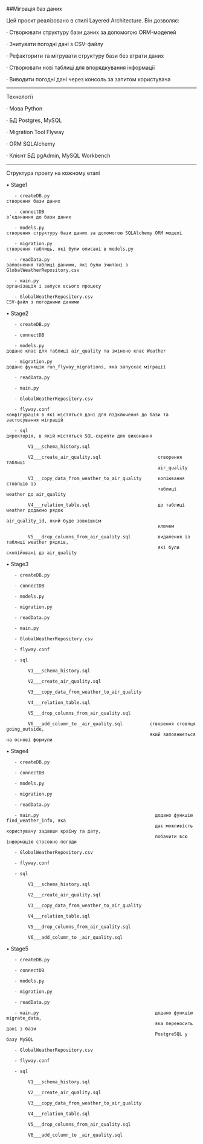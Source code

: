 ##Міграція баз даних

Цей проєкт реалізовано в стилі Layered Architecture. Він дозволяє:

· Створювати структуру бази даних за допомогою ORM-моделей

· Зчитувати погодні дані з CSV-файлу

· Рефакторити та мігрувати структуру бази без втрати даних

· Створювати нові таблиці для впорядкування інформації

· Виводити погодні дані через консоль за запитом користувача

______________________________________________________________________________________

Технології

· Мова             Python

· БД               Postgres, MySQL

· Migration Tool   Flyway

· ORM              SQLAlchemy

· Клієнт БД       pgAdmin, MySQL Workbench

______________________________________________________________________________________

Структура проету на кожному етапі


• Stage1 

       - createDB.py                                                  	cтворення бази даних
       
       - connectDB	                                                        з’єданання до бази даних
       
       - models.py                                                          створення структуру бази даних за допомогою SQLAlchemy ORM моделі
       
       - migration.py                       	                        створення таблиць, які були описані в models.py
       
       - readData.py    	                                                заповнення таблиці даними, які були зчитані з GlobalWeatherRepository.csv 
       
       - main.py	                                                        організація і запуск всього процесу

       - GlobalWeatherRepository.csv                                        CSV-файл з погодними даними 


• Stage2

       - createDB.py                                                    
       
       - connectDB	                                                    
       
       - models.py                                                          додано клас для таблиці air_quality та змінено клас Weather
       
       - migration.py                       	                        додано функцію run_flyway_migrations, яка запускає міграції
       
       - readData.py    	                                               
         
       - main.py	                                                       
       
       - GlobalWeatherRepository.csv                                      

       - flyway.conf	                                                конфігурація в які містяться дані для підключення до бази та застосування міграцій 

       - sql                                                               директорія, в якій містяться SQL-скрипти для виконання
       
            V1___schema_history.sql  

            V2___create_air_quality.sql  	                створення таблиці 
                                                            air_quality

            V3___copy_data_from_weather_to_air_quality  	копіювання стовпців із 
                                                            таблиці weather до air_quality  
            
            V4___relation_table.sql                     	до таблиці weather додаємо рядок 
                                                            air_quality_id, який буде зовнішнім 
                                                            ключем

            V5___drop_columns_from_air_quality.sql          видалення із таблиці weather рядків, 
                                                            які були скопійовані до air_quality


• Stage3 

       - createDB.py                                                    
       
       - connectDB	                                                    
       
       - models.py                                                       
       
       - migration.py                       	                            
       
       - readData.py    	                                               
         
       - main.py	                                                       
       
       - GlobalWeatherRepository.csv                                      

       - flyway.conf	                                                   

       - sql                                                              
       
            V1___schema_history.sql  

            V2___create_air_quality.sql  	                

            V3___copy_data_from_weather_to_air_quality  	
            
            V4___relation_table.sql                     	

            V5___drop_columns_from_air_quality.sql        

            V6___add_column_to _air_quality.sql          створення стовпця going_outside, 
                                                         який заповнюється на основі формули


• Stage4

       - createDB.py                                                    
       
       - connectDB	                                                    
       
       - models.py                                                       
       
       - migration.py                       	                            
       
       - readData.py    	                                               
         
       - main.py	                                       додано функцію find_weather_info, яка
                                                           дає можливість користувачу задавши країну та дату, 
                                                           побачити всю інформацію стосовно погоди                                      
       
       - GlobalWeatherRepository.csv                                      

       - flyway.conf	                                                   

       - sql                                                              
       
            V1___schema_history.sql  

            V2___create_air_quality.sql  	                

            V3___copy_data_from_weather_to_air_quality  	
            
            V4___relation_table.sql                     	

            V5___drop_columns_from_air_quality.sql        

            V6___add_column_to _air_quality.sql          

 • Stage5

       - createDB.py                                                    
       
       - connectDB	                                                    
       
       - models.py                                                       
       
       - migration.py                       	                            
       
       - readData.py    	                                               
         
       - main.py	                                       додано функцію migrate_data, 
                                                           яка переносить дані з бази 
                                                           PostgreSQL у базу MySQL                                      
       
       - GlobalWeatherRepository.csv                                      

       - flyway.conf	                                                   

       - sql                                                              
       
            V1___schema_history.sql  

            V2___create_air_quality.sql  	                

            V3___copy_data_from_weather_to_air_quality  	
            
            V4___relation_table.sql                     	

            V5___drop_columns_from_air_quality.sql        

            V6___add_column_to _air_quality.sql     
